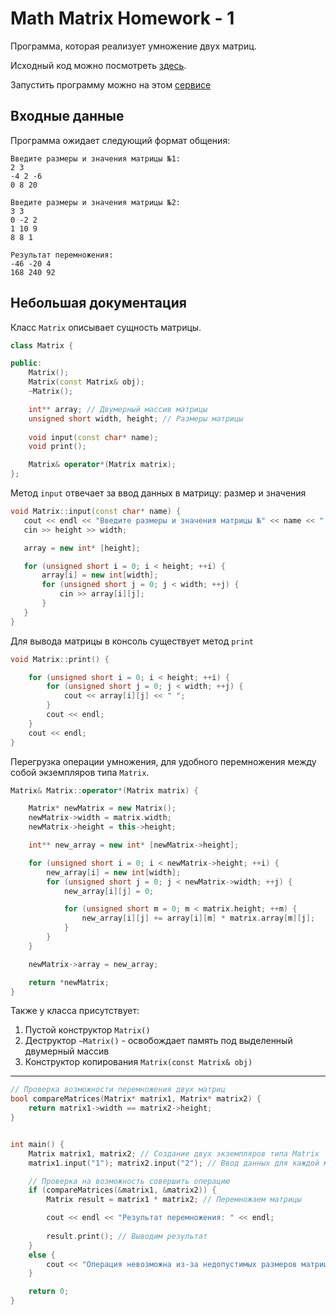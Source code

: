 Math Matrix Homework - 1
====================

Программа, которая реализует умножение двух матриц.

Исходный код можно посмотреть [здесь](main.cpp).

Запустить программу можно на этом [сервисе](https://replit.com/@viklover/Math-Matrix-Homework#main.cpp)

Входные данные
-------------
Программа ожидает следующий формат общения:

```
Введите размеры и значения матрицы №1:
2 3
-4 2 -6
0 8 20

Введите размеры и значения матрицы №2:
3 3
0 -2 2
1 10 9
8 8 1

Результат перемножения:
-46 -20 4
168 240 92
```

Небольшая документация
----------------------

Класс `Matrix` описывает сущность матрицы.

```cpp
class Matrix {

public:
    Matrix();
    Matrix(const Matrix& obj);
    ~Matrix();

    int** array; // Двумерный массив матрицы
    unsigned short width, height; // Размеры матрицы
    
    void input(const char* name);
    void print();

    Matrix& operator*(Matrix matrix);
};
```

Метод `input` отвечает за ввод данных в матрицу: размер и значения

```cpp
void Matrix::input(const char* name) {
   cout << endl << "Введите размеры и значения матрицы №" << name << ":" << endl;
   cin >> height >> width;

   array = new int* [height];

   for (unsigned short i = 0; i < height; ++i) {
       array[i] = new int[width];
       for (unsigned short j = 0; j < width; ++j) {
           cin >> array[i][j];
       }
   }
}
```

Для вывода матрицы в консоль существует метод `print`

```cpp
void Matrix::print() {

    for (unsigned short i = 0; i < height; ++i) {
        for (unsigned short j = 0; j < width; ++j) {
            cout << array[i][j] << " ";
        }
        cout << endl;
    }
    cout << endl;
}
```

Перегрузка операции умножения, для удобного перемножения между собой экземпляров типа `Matrix`.

```cpp
Matrix& Matrix::operator*(Matrix matrix) {

    Matrix* newMatrix = new Matrix();
    newMatrix->width = matrix.width;
    newMatrix->height = this->height;

    int** new_array = new int* [newMatrix->height];

    for (unsigned short i = 0; i < newMatrix->height; ++i) {
        new_array[i] = new int[width];
        for (unsigned short j = 0; j < newMatrix->width; ++j) {
            new_array[i][j] = 0;

            for (unsigned short m = 0; m < matrix.height; ++m) {
                new_array[i][j] += array[i][m] * matrix.array[m][j];
            }
        }
    }

    newMatrix->array = new_array;

    return *newMatrix;
}
```

Также у класса присутствует:
1. Пустой конструктор `Matrix()`
2. Деструктор `~Matrix()` - освобождает память под выделенный двумерный массив
3. Конструктор копирования `Matrix(const Matrix& obj)`

---------

```cpp
// Проверка возможности перемножения двух матриц
bool compareMatrices(Matrix* matrix1, Matrix* matrix2) {
    return matrix1->width == matrix2->height;
}


int main() {
    Matrix matrix1, matrix2; // Создание двух экземпляров типа Matrix
    matrix1.input("1"); matrix2.input("2"); // Ввод данных для каждой матрицы

    // Проверка на возможность совершить операцию
    if (compareMatrices(&matrix1, &matrix2)) {
        Matrix result = matrix1 * matrix2; // Перемножаем матрицы

        cout << endl << "Результат перемножения: " << endl;
      
        result.print(); // Выводим результат
    }
    else {
        cout << "Операция невозможна из-за недопустимых размеров матрицы" << endl;
    }

    return 0;
}
```
